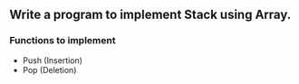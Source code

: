## Write a program to implement Stack using Array.

### Functions to implement

- Push (Insertion)
- Pop (Deletion)
